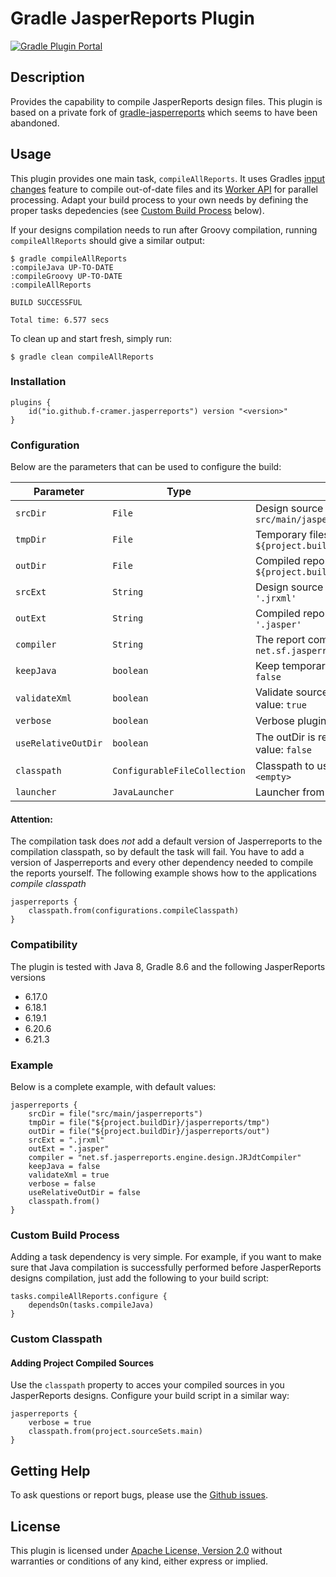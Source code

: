 # Gradle JasperReports Plugin

[![Gradle Plugin Portal](https://img.shields.io/maven-metadata/v/https/plugins.gradle.org/m2/com/github/f-cramer/jasperreports/maven-metadata.xml.svg?colorB=007ec6&label=version)](https://plugins.gradle.org/plugin/com.github.gmazelier.jasperreports)

## Description

Provides the capability to compile JasperReports design files. This plugin is based on a private fork of [gradle-jasperreports](https://github.com/gmazelier/gradle-jasperreports) which seems to have been abandoned.

## Usage

This plugin provides one main task, `compileAllReports`. It uses Gradles [input changes](https://docs.gradle.org/current/dsl/org.gradle.work.InputChanges.html) feature to compile out-of-date files and its [Worker API](https://docs.gradle.org/current/userguide/worker_api.html) for parallel processing. Adapt your build process to your own needs by defining the proper tasks depedencies (see [Custom Build Process](#Custom-Build-Process) below).

If your designs compilation needs to run after Groovy compilation, running `compileAllReports` should give a similar output:

    $ gradle compileAllReports
    :compileJava UP-TO-DATE
    :compileGroovy UP-TO-DATE
    :compileAllReports

    BUILD SUCCESSFUL

    Total time: 6.577 secs

To clean up and start fresh, simply run:

    $ gradle clean compileAllReports

### Installation

    plugins {
        id("io.github.f-cramer.jasperreports") version "<version>"
    }

### Configuration

Below are the parameters that can be used to configure the build:

| Parameter           | Type                         | Description                                                                                   |
|---------------------|------------------------------|-----------------------------------------------------------------------------------------------|
| `srcDir`            | `File`                       | Design source files directory. Default value: `src/main/jasperreports`                        |
| `tmpDir`            | `File`                       | Temporary files (`.java`) directory. Default value: `${project.buildDir}/jasperreports/tmp`   |
| `outDir`            | `File`                       | Compiled reports file directory. Default value: `${project.buildDir}/jasperreports/out`       |
| `srcExt`            | `String`                     | Design source files extension. Default value: `'.jrxml'`                                      |
| `outExt`            | `String`                     | Compiled reports files extension. Default value: `'.jasper'`                                  |
| `compiler`          | `String`                     | The report compiler to use. Default value: `net.sf.jasperreports.engine.design.JRJdtCompiler` |
| `keepJava`          | `boolean`                    | Keep temporary files after compiling. Default value: `false`                                  |
| `validateXml`       | `boolean`                    | Validate source files before compiling. Default value: `true`                                 |
| `verbose`           | `boolean`                    | Verbose plugin outpout. Default value: `false`                                                |
| `useRelativeOutDir` | `boolean`                    | The outDir is relative to java classpath. Default value: `false`                              |
| `classpath`         | `ConfigurableFileCollection` | Classpath to use for compilation. Default value: `<empty>`                                    |
| `launcher`          | `JavaLauncher`               | Launcher from standard java toolchain                                                         |

#### Attention:

The compilation task does *not* add a default version of Jasperreports to the compilation classpath, so by default the task will fail. You have to add a version of Jasperreports and every other dependency needed to compile the reports yourself. The following example shows how to the applications *compile classpath*

    jasperreports {
        classpath.from(configurations.compileClasspath)
    }

### Compatibility

The plugin is tested with Java 8, Gradle 8.6 and the following JasperReports versions

* 6.17.0
* 6.18.1
* 6.19.1
* 6.20.6
* 6.21.3

### Example

Below is a complete example, with default values:

    jasperreports {
        srcDir = file("src/main/jasperreports")
        tmpDir = file("${project.buildDir}/jasperreports/tmp")
        outDir = file("${project.buildDir}/jasperreports/out")
        srcExt = ".jrxml"
        outExt = ".jasper"
        compiler = "net.sf.jasperreports.engine.design.JRJdtCompiler"
        keepJava = false
        validateXml = true
        verbose = false
        useRelativeOutDir = false
        classpath.from()
    }

### Custom Build Process

Adding a task dependency is very simple. For example, if you want to make sure that Java compilation is successfully performed before JasperReports designs compilation, just add the following to your build script:

    tasks.compileAllReports.configure {
        dependsOn(tasks.compileJava)
    }

### Custom Classpath

#### Adding Project Compiled Sources

Use the `classpath` property to acces your compiled sources in you JasperReports designs. Configure your build script in a similar way:

    jasperreports {
        verbose = true
        classpath.from(project.sourceSets.main)
    }

## Getting Help

To ask questions or report bugs, please use the [Github issues](https://github.com/f-cramer/jasperreports-gradle-plugin/issues).

## License
This plugin is licensed under [Apache License, Version 2.0](http://www.apache.org/licenses/LICENSE-2.0.html)
without warranties or conditions of any kind, either express or implied.
